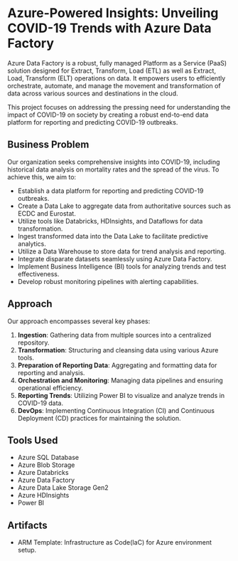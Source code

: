 # Azure-Powered Insights: Unveiling COVID-19 Trends with Azure Data Factory

Azure Data Factory is a robust, fully managed Platform as a Service (PaaS) solution designed for Extract, Transform, Load (ETL) as well as Extract, Load, Transform (ELT) operations on data. It empowers users to efficiently orchestrate, automate, and manage the movement and transformation of data across various sources and destinations in the cloud.

This project focuses on addressing the pressing need for understanding the impact of COVID-19 on society by creating a robust end-to-end data platform for reporting and predicting COVID-19 outbreaks.

## Business Problem
Our organization seeks comprehensive insights into COVID-19, including historical data analysis on mortality rates and the spread of the virus. To achieve this, we aim to:

- Establish a data platform for reporting and predicting COVID-19 outbreaks.
- Create a Data Lake to aggregate data from authoritative sources such as ECDC and Eurostat.
- Utilize tools like Databricks, HDInsights, and Dataflows for data transformation.
- Ingest transformed data into the Data Lake to facilitate predictive analytics.
- Utilize a Data Warehouse to store data for trend analysis and reporting.
- Integrate disparate datasets seamlessly using Azure Data Factory.
- Implement Business Intelligence (BI) tools for analyzing trends and test effectiveness.
- Develop robust monitoring pipelines with alerting capabilities.

## Approach
Our approach encompasses several key phases:

1. **Ingestion**: Gathering data from multiple sources into a centralized repository.
2. **Transformation**: Structuring and cleansing data using various Azure tools.
3. **Preparation of Reporting Data**: Aggregating and formatting data for reporting and analysis.
4. **Orchestration and Monitoring**: Managing data pipelines and ensuring operational efficiency.
5. **Reporting Trends**: Utilizing Power BI to visualize and analyze trends in COVID-19 data.
6. **DevOps**: Implementing Continuous Integration (CI) and Continuous Deployment (CD) practices for maintaining the solution.


## Tools Used
- Azure SQL Database
- Azure Blob Storage
- Azure Databricks
- Azure Data Factory
- Azure Data Lake Storage Gen2
- Azure HDInsights
- Power BI

## Artifacts
- ARM Template: Infrastructure as Code(IaC) for Azure environment setup.
